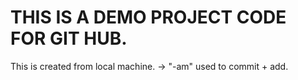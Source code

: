 # THIS IS A DEMO PROJECT CODE FOR GIT HUB.
This is created from local machine.
-> "-am" used to commit + add.
